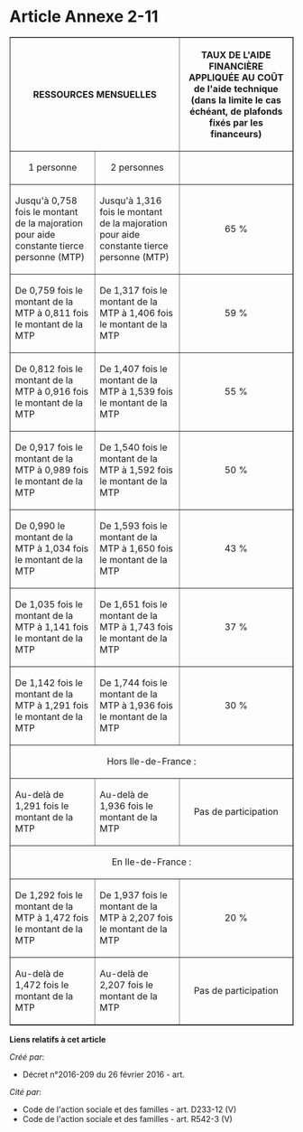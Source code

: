 # Article Annexe 2-11

<table border="1">
  <tbody>
    <tr>
      <th colspan="2">

RESSOURCES MENSUELLES

</th>
      <th>

TAUX DE L'AIDE FINANCIÈRE APPLIQUÉE AU COÛT de l'aide technique (dans la limite le cas échéant, de plafonds fixés par les
financeurs)

</th>
    </tr>
    <tr>
      <td valign="middle" align="center">

1 personne

</td>
      <td align="center" valign="middle">

2 personnes

</td>
      <td align="left">
    </td></tr>
    <tr>
      <td>

Jusqu'à 0,758 fois le montant de la majoration pour aide constante tierce personne (MTP)

</td>
      <td>

Jusqu'à 1,316 fois le montant de la majoration pour aide constante tierce personne (MTP)

</td>
      <td align="center">

65 %

</td>
    </tr>
    <tr>
      <td>

De 0,759 fois le montant de la MTP à 0,811 fois le montant de la MTP

</td>
      <td>

De 1,317 fois le montant de la MTP à 1,406 fois le montant de la MTP

</td>
      <td align="center">

59 %

</td>
    </tr>
    <tr>
      <td>

De 0,812 fois le montant de la MTP à 0,916 fois le montant de la MTP

</td>
      <td>

De 1,407 fois le montant de la MTP à 1,539 fois le montant de la MTP

</td>
      <td align="center">

55 %

</td>
    </tr>
    <tr>
      <td>

De 0,917 fois le montant de la MTP à 0,989 fois le montant de la MTP

</td>
      <td>

De 1,540 fois le montant de la MTP à 1,592 fois le montant de la MTP

</td>
      <td align="center">

50 %

</td>
    </tr>
    <tr>
      <td>

De 0,990 le montant de la MTP à 1,034 fois le montant de la MTP

</td>
      <td>

De 1,593 fois le montant de la MTP à 1,650 fois le montant de la MTP

</td>
      <td align="center">

43 %

</td>
    </tr>
    <tr>
      <td>

De 1,035 fois le montant de la MTP à 1,141 fois le montant de la MTP

</td>
      <td>

De 1,651 fois le montant de la MTP à 1,743 fois le montant de la MTP

</td>
      <td align="center">

37 %

</td>
    </tr>
    <tr>
      <td>

De 1,142 fois le montant de la MTP à 1,291 fois le montant de la MTP

</td>
      <td>

De 1,744 fois le montant de la MTP à 1,936 fois le montant de la MTP

</td>
      <td align="center">

30 %

</td>
    </tr>
    <tr>
      <td colspan="3" align="center">

Hors Ile-de-France :

</td>
    </tr>
    <tr>
      <td>

Au-delà de 1,291 fois le montant de la MTP

</td>
      <td>

Au-delà de 1,936 fois le montant de la MTP

</td>
      <td align="center">

Pas de participation

</td>
    </tr>
    <tr>
      <td colspan="3" align="center">

En Ile-de-France :

</td>
    </tr>
    <tr>
      <td>

De 1,292 fois le montant de la MTP à 1,472 fois le montant de la MTP

</td>
      <td>

De 1,937 fois le montant de la MTP à 2,207 fois le montant de la MTP

</td>
      <td align="center">

20 %

</td>
    </tr>
    <tr>
      <td>

Au-delà de 1,472 fois le montant de la MTP

</td>
      <td>

Au-delà de 2,207 fois le montant de la MTP

</td>
      <td align="center">

Pas de participation

</td>
    </tr>
  </tbody>
</table>

**Liens relatifs à cet article**

_Créé par_:

  - Décret n°2016-209 du 26 février 2016 - art.

_Cité par_:

  - Code de l'action sociale et des familles - art. D233-12 (V)
  - Code de l'action sociale et des familles - art. R542-3 (V)
